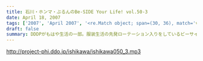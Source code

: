 ```yaml
---
title: 石川・ホンマ・ぶるんのBe-SIDE Your Life! vol.50-3
date: April 18, 2007
tags: ['2007', 'April 2007', '<re.Match object; span=(30, 36), match='vol.50'>']
draft: false
summary: DDDPがもはや生活の一部。服装生活の先発ローテーション入りをしているビーサイ軍団。我々に街で声をかけるのは御法度！？ですが、DDDPを着ている輩を街頭でみかけたらトモダチの輪が広がるかもね！声かけちゃう？？あれっ！ホンマさんの風体が・・・このご報告は来週また！NAMAE
---
```


http://project-phi.ddo.jp/ishikawa/ishikawa050_3.mp3

